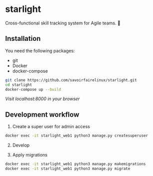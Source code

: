 # starlight
Cross-functional skill tracking system for Agile teams. 🌟

## Installation

You need the following packages:
* git
* Docker
* docker-compose

```bash
git clone https://github.com/savoirfairelinux/starlight.git
cd starlight
docker-compose up --build
```

_Visit localhost:8000 in your browser_

## Development workflow

1. Create a super user for admin access

```bash
docker exec -it starlight_web1 python3 manage.py createsuperuser
```

2. Develop

3. Apply migrations

```bash
docker exec -it starlight_web1 python3 manage.py makemigrations
docker exec -it starlight_web1 python3 manage.py migrate
